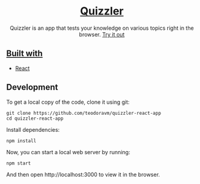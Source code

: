<h1 align="center">
  <a href="https://exquisite-malasada-d3a80d.netlify.app/">
    Quizzler
  </a>
</h1>

<p align="center">
  Quizzler is an app that tests your knowledge on various topics right in the browser. <a href="https://exquisite-malasada-d3a80d.netlify.app/">Try it out</>
</p>

## Built with
- [React](http://reactjs.org)
  
## Development

To get a local copy of the code, clone it using git:

```
git clone https://github.com/teodoravm/quizzler-react-app
cd quizzler-react-app
```

Install dependencies:

```
npm install
```

Now, you can start a local web server by running:

```
npm start
```

And then open http://localhost:3000 to view it in the browser.

